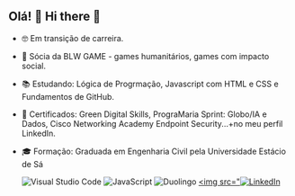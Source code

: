 ## Olá! 👋  Hi there 👋 


- 🤓 Em transição de carreira.
- 🌱 Sócia da BLW GAME - games humanitários, games com impacto social.
- 📚 Estudando: Lógica de Progrmação, Javascript com HTML e CSS e Fundamentos de GitHub.
- 🥇 Certificados: Green Digital Skills, PrograMaria Sprint: Globo/IA e Dados, Cisco Networking Academy Endpoint Security...+no meu perfil LinkedIn.
- 🎓 Formação: Graduada em Engenharia Civil pela Universidade Estácio de Sá


  ![Visual Studio Code](https://img.shields.io/badge/Visual%20Studio%20Code-0078d7.svg?style=for-the-badge&logo=visual-studio-code&logoColor=white)
  ![JavaScript](https://img.shields.io/badge/javascript-%23323330.svg?style=for-the-badge&logo=javascript&logoColor=%23F7DF1E)
  <img alt="Duolingo" src="https://img.shields.io/badge/Duolingo-%234DC730.svg?style=for-the-badge&logo=Duolingo&logoColor=white"/>
  <a href ="https://br.linkedin.com/in/daniela-dos-santos-blwgamebr"><img src="![LinkedIn](https://img.shields.io/badge/linkedin-%230077B5.svg?style=for-the-badge&logo=linkedin&logoColor=white)
 

